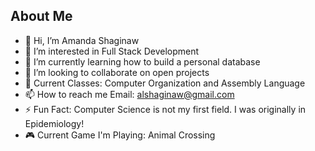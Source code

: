 ## About Me

- 👋 Hi, I’m Amanda Shaginaw
- 👀 I’m interested in Full Stack Development
- 🌱 I’m currently learning how to build a personal database
- 💞️ I’m looking to collaborate on open projects
- 📓 Current Classes: Computer Organization and Assembly Language
- 📫 How to reach me Email: alshaginaw@gmail.com
- ⚡ Fun Fact: Computer Science is not my first field. I was originally in Epidemiology!
- 🎮 Current Game I'm Playing: Animal Crossing
<!---
ashaginaw/ashaginaw is a ✨ special ✨ repository because its `README.md` (this file) appears on your GitHub profile.
You can click the Preview link to take a look at your changes.
--->

